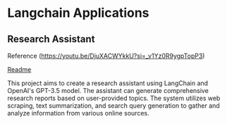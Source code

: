 # Langchain Applications

## Research Assistant

Reference (https://youtu.be/DjuXACWYkkU?si=_v1Yz0R9ygpTopP3)

[Readme](./research-assistant/Readme.md)

This project aims to create a research assistant using LangChain and OpenAI's GPT-3.5 model. The assistant can generate comprehensive research reports based on user-provided topics. The system utilizes web scraping, text summarization, and search query generation to gather and analyze information from various online sources.
